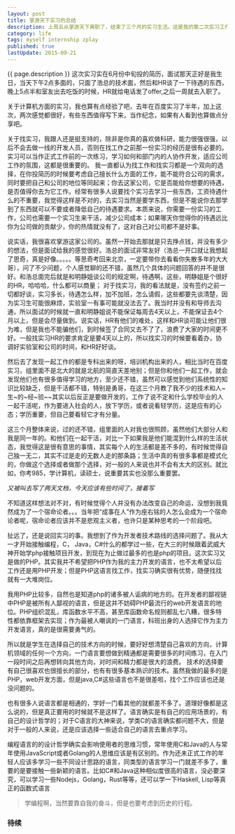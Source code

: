 ```yaml
---
layout: post
title: 掌游天下实习的总结
description: 上周五从掌游天下离职了，结束了三个月的实习生活。这是我的第二次实习工作，相比第一次又有更不一样的收获，这两天一直在忙着写实验室项目的申请书，也没来得及写这篇博客，今天终于有时间写一些了。
category: life
tags: myself internship zplay
published: true
lastUpdate: 2015-09-21
---
```


{{ page.description }}
这次实习实在6月份中旬投的简历，面试那天正好是我生日，当天下午2点多面的，只面了浩总的技术面，然后和HR谈了一下待遇的东西，晚上5点半和室友出去吃饭的时候，HR就给电话发了offer,之后一周就去入职了。

关于计算机方面的实习，我也算有点经验了吧，去年在百度实习了半年，加上这次，两次感觉都很好，有些东西值得写下来，当作纪念，如果有人看到也算做点分享吧。

关于找实习，我跟人还是挺支持的，除非是你真的喜欢做科研，能力很强很强，以后不会去做一线的开发人员，否则在找工作之前那一份实习的经历是很有必要的。实习可以当作正式工作前的一次练习，学习如何和部门内的人协作开发，适应公司工作的氛围，这都是很重要的。
我一直都认为找工作和找实习都是一个双向的选择，在你投简历的时候要考虑自己擅长什么方面的工作，能不能符合公司的需求，同时要把自己和公司的地位等同起来；你去这家公司，它是否能给你想要的待遇，是否值得你去为它工作。经常有很多人说要找个实习去学习一些东西，工资待遇什么的不重要，我觉得这样是不对的，去实习当然是要学东西，但是不能说你去那学到了东西就可以不要或者降低自己的待遇要求。本质来说，你需要一份实习的工作，公司也需要一个实习生来干活，减少公司成本；如果哪天你觉得你的待遇远比你为公司做的贡献少，你的热情就没有了，这对自己对公司都不是好事。

说实话，我很喜欢掌游这家公司的。虽然一开始去那就是只去挣点钱，并没有多少的想法，但是面试给我的感觉很好。浩总的面试非常友好（浩总一开口就让我想起了思奇，真是好像。。。。。等思奇考回来北京，一定要带你去看看你失散多年的大大哥），问了不少问题，个人感觉聊的还不错，虽然几个具体的问题回答的并不是很好。和浩总面完后就是和明静姐谈公司的规定啊，待遇啊，这些，明静姐是个很好的HR，哈哈哈，什么都可以商量；
对于找实习，我的看法就是，没有签约之前一切都好谈，实习多长，待遇怎么样，加不加班，怎么请假，这些都要先谈清楚，因为实习生可能很麻烦，实验室一有事可能就没法去了。我当时并没有和导师去沟通，所以面试的时候就一直和明静姐说不能保证每周去4天以上，不能保证去4个月以上，但是会尽量做到。说实话，HR有他们的难处，这样和HR谈可能让他们很为难，但是我也不能骗他们，到时候签了合同又去不了了，浪费了大家的时间更不好。一般找实习HR的要求肯定是要4天以上的，所以找实习的时候要看着办，协调好实验室和公司的时间，和HR好好谈。

然后去了发现一起工作的都是专科出来的呀，培训机构出来的人，相比当时在百度实习，组里面不是北大的就是北航的简直天差地别；但是你和他们一起工作，就会发现他们也有很多值得学习的地方，至少还不错，虽然可以感觉到他们系统性的知识比较缺乏，但是干活都不错，特别是勇哥，在这三个月教了我不少的技术和人~生~的~经~验~~其实以后反正是要做开发的，工作了说不定和什么学校毕业的人一起干活呢，作为要进入社会的人，放下学历，或者说看轻学历，这是应有的心态；学历重要，但自己要看轻它才有分量。

这三个月整体来说，过的还不错，组里面的人对我也很照顾，虽然他们大部分人和我是同一年的。和他们在一起干活，对比一下如果我是他们能混到什么样的生活状态，我觉得这是很有意思的事情，其实每个人的生活都是差不多的，有时候觉得自己独一无二，其实不过是走的无数人走的那条路；生活中真的有很多事都是模式化的，你做这个选择或者做那个选择，对一般的人来说也并不会有太大的区别。就比如，你考985，学计算机，读硕士，说重要其实也没那么重要罢。

*又被叫去写了两天文档，今天应该有些时间了，接着写*

不知道这样想法对不对，有时候觉得个人并没有办法改变自己的命运，没想到我竟然成为了一个宿命论者。。。当年把“成事在人”作为座右铭的人怎么会成为一个宿命论者呢，宿命论者应该并不是悲观主义者，也许只是某种思考的一个阶段吧。

扯远了，还是说回实习的事。我想到了作为开发者技术路线的选择问题了。我从大一才开始接触编程，C， Java，C#什么的都学过一些，在大三的时候跟着武威大神开始学php接触项目开发，到现在为止做过最多的也是php的项目。这次实习又是做的PHP。其实我并不希望把PHP作为我的主力开发的语言，也不太希望以后工作还是用PHP开发；但是PHP这语言找工作，找实习确实很有优势，随便找找就有一大堆岗位。

我用PHP比较多，自然也是知道php的诸多被人诟病的地方的。在开发者的鄙视链中PHP是被所有人鄙视的语言，但是这并不妨碍PHP最流行的web开发语言的地位。PHP组织混乱，库函数水平不高，甚至库函数命名规则都乱七八糟，很多特性都依靠框架去实现；作为最被人嘲讽的一门语言，科班出身的人选择它作为主力开发语言，真的是很需要勇气的。

所以就是学生在选择自己的技术方向的时候，要好好想清楚自己喜欢的方向，计算机领域的任何一个方向，一门语言要想做到精通都是需要很多的时间练习，在入门一段时间之后再想转向其他方向，对时间和精力都是很大的浪费。
技术的选择要有自己很喜欢也很擅长的部分，也有有很多基本熟识的技术。虽然我做的最多的是PHP，web开发方面，但是java,C#这些语言也不是很差啦，找个工作应该也还是没问题的。

也有很多人说语言都是相通的，学好一门看其他的就都差不多了。道理好像都是这么说的，但是真正要用的时候就不是这样了。语言确实是有自己的应用场景的，有自己的设计哲学的；对于C语言的大神来说，学类C的语言确实都问题不大，但是对于一般的人来说，还是应该选择一些适合自己的语言去重点学习。

编程语言的的设计哲学确实会影响使用者的思维习惯，常年使用C和Java的人与常年使用JavaScript或者Golang的人思维应该是有区别的。作为还未正式工作的年轻人应该多学习一些不同设计思路的语言，同类型的语言学习一门就差不多了，重要的是要接触一些新颖的语言。比如C#和Java这种相似度很高的语言，没必要深究，可以学习一些Nodejs，Golang，Rust等等，还可以学一下Haskell, Lisp等真正的函数式语言



> 学编程啊，当然要靠自我的奋斗，但是也要考虑到历史的行程。

### 待续 ###
